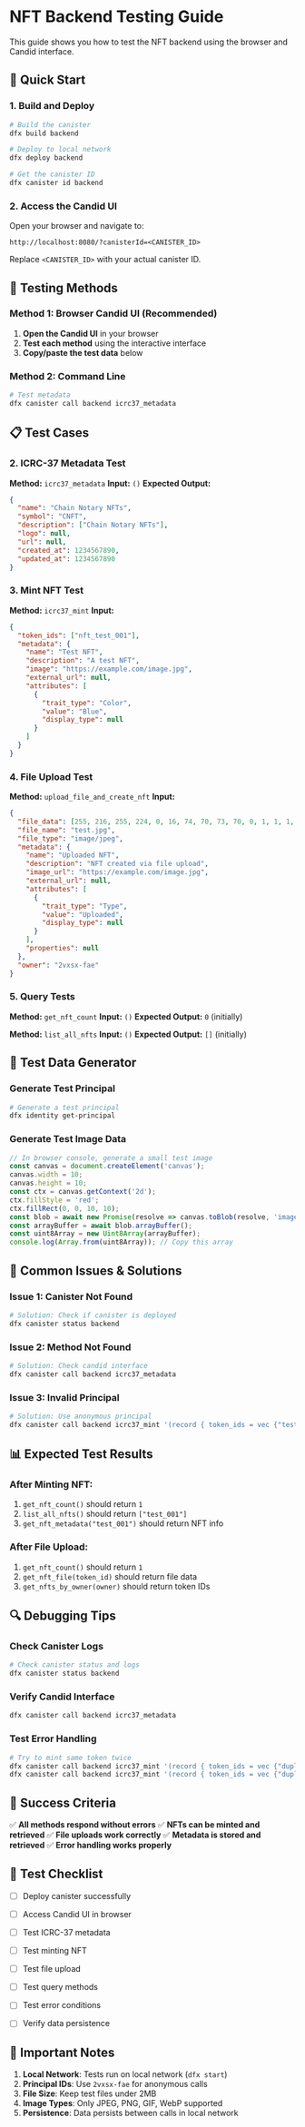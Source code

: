 # NFT Backend Testing Guide

This guide shows you how to test the NFT backend using the browser and Candid interface.

## 🚀 Quick Start

### 1. Build and Deploy

```bash
# Build the canister
dfx build backend

# Deploy to local network
dfx deploy backend

# Get the canister ID
dfx canister id backend
```

### 2. Access the Candid UI

Open your browser and navigate to:
```
http://localhost:8080/?canisterId=<CANISTER_ID>
```

Replace `<CANISTER_ID>` with your actual canister ID.

## 🧪 Testing Methods

### Method 1: Browser Candid UI (Recommended)

1. **Open the Candid UI** in your browser
2. **Test each method** using the interactive interface
3. **Copy/paste the test data** below

### Method 2: Command Line

```bash
# Test metadata
dfx canister call backend icrc37_metadata
```

## 📋 Test Cases



### 2. ICRC-37 Metadata Test

**Method:** `icrc37_metadata`
**Input:** `()`
**Expected Output:**
```json
{
  "name": "Chain Notary NFTs",
  "symbol": "CNFT",
  "description": ["Chain Notary NFTs"],
  "logo": null,
  "url": null,
  "created_at": 1234567890,
  "updated_at": 1234567890
}
```

### 3. Mint NFT Test

**Method:** `icrc37_mint`
**Input:**
```json
{
  "token_ids": ["nft_test_001"],
  "metadata": {
    "name": "Test NFT",
    "description": "A test NFT",
    "image": "https://example.com/image.jpg",
    "external_url": null,
    "attributes": [
      {
        "trait_type": "Color",
        "value": "Blue",
        "display_type": null
      }
    ]
  }
}
```

### 4. File Upload Test

**Method:** `upload_file_and_create_nft`
**Input:**
```json
{
  "file_data": [255, 216, 255, 224, 0, 16, 74, 70, 73, 70, 0, 1, 1, 1, 0, 72, 0, 72, 0, 0],
  "file_name": "test.jpg",
  "file_type": "image/jpeg",
  "metadata": {
    "name": "Uploaded NFT",
    "description": "NFT created via file upload",
    "image_url": "https://example.com/image.jpg",
    "external_url": null,
    "attributes": [
      {
        "trait_type": "Type",
        "value": "Uploaded",
        "display_type": null
      }
    ],
    "properties": null
  },
  "owner": "2vxsx-fae"
}
```

### 5. Query Tests

**Method:** `get_nft_count`
**Input:** `()`
**Expected Output:** `0` (initially)

**Method:** `list_all_nfts`
**Input:** `()`
**Expected Output:** `[]` (initially)

## 🔧 Test Data Generator

### Generate Test Principal
```bash
# Generate a test principal
dfx identity get-principal
```

### Generate Test Image Data
```javascript
// In browser console, generate a small test image
const canvas = document.createElement('canvas');
canvas.width = 10;
canvas.height = 10;
const ctx = canvas.getContext('2d');
ctx.fillStyle = 'red';
ctx.fillRect(0, 0, 10, 10);
const blob = await new Promise(resolve => canvas.toBlob(resolve, 'image/jpeg'));
const arrayBuffer = await blob.arrayBuffer();
const uint8Array = new Uint8Array(arrayBuffer);
console.log(Array.from(uint8Array)); // Copy this array
```

## 🐛 Common Issues & Solutions

### Issue 1: Canister Not Found
```bash
# Solution: Check if canister is deployed
dfx canister status backend
```

### Issue 2: Method Not Found
```bash
# Solution: Check candid interface
dfx canister call backend icrc37_metadata
```

### Issue 3: Invalid Principal
```bash
# Solution: Use anonymous principal
dfx canister call backend icrc37_mint '(record { token_ids = vec {"test_001"}; metadata = null })'
```

## 📊 Expected Test Results

### After Minting NFT:
1. `get_nft_count()` should return `1`
2. `list_all_nfts()` should return `["test_001"]`
3. `get_nft_metadata("test_001")` should return NFT info

### After File Upload:
1. `get_nft_count()` should return `1`
2. `get_nft_file(token_id)` should return file data
3. `get_nfts_by_owner(owner)` should return token IDs

## 🔍 Debugging Tips

### Check Canister Logs
```bash
# Check canister status and logs
dfx canister status backend
```

### Verify Candid Interface
```bash
dfx canister call backend icrc37_metadata
```

### Test Error Handling
```bash
# Try to mint same token twice
dfx canister call backend icrc37_mint '(record { token_ids = vec {"duplicate"}; metadata = null })'
dfx canister call backend icrc37_mint '(record { token_ids = vec {"duplicate"}; metadata = null })'
```

## 🎯 Success Criteria

✅ **All methods respond without errors**
✅ **NFTs can be minted and retrieved**
✅ **File uploads work correctly**
✅ **Metadata is stored and retrieved**
✅ **Error handling works properly**

## 📝 Test Checklist

- [ ] Deploy canister successfully
- [ ] Access Candid UI in browser

- [ ] Test ICRC-37 metadata
- [ ] Test minting NFT
- [ ] Test file upload
- [ ] Test query methods
- [ ] Test error conditions
- [ ] Verify data persistence

## 🚨 Important Notes

1. **Local Network**: Tests run on local network (`dfx start`)
2. **Principal IDs**: Use `2vxsx-fae` for anonymous calls
3. **File Size**: Keep test files under 2MB
4. **Image Types**: Only JPEG, PNG, GIF, WebP supported
5. **Persistence**: Data persists between calls in local network 
